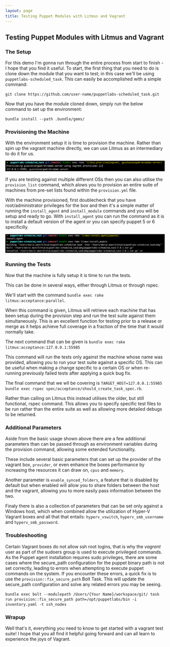```yaml
---
layout: page
title: Testing Puppet Modules with Litmus and Vagrant
---
```


## Testing Puppet Modules with Litmus and Vagrant
 
### The Setup 

For this demo I'm gonna run through the entire process from start to finish - I hope that you find it useful.
To start, the first thing that you need to do is clone down the module that you want to test; in this case we'll be using `puppetlabs-scheduled_task`. This can easily be accomplished with a simple command:

```
git clone https://github.com/user-name/puppetlabs-scheduled_task.git
```

Now that you have the module cloned down, simply run the below command to set up the environment:

```
bundle install --path .bundle/gems/
```

### Provisioning the Machine

With the environment setup it is time to provision the machine. Rather than spin up the vagrant machine directly, we can use Litmus as an intermediary to do it for us.

![Litmus Vagrant Testing - provisioning the machine](Vagrant%20Provision.png)

If you are testing against multiple different OSs then you can also utilise the `provision_list` command, which alows you to provision an entire suite of machines from pre-set lists found within the `provision.yml` file.

With the machine provisioned, first doublecheck that you have root/administrator privileges for the box and then it's a simple matter of running the `install_agent` and `install_module` commands and you will be setup and ready to go. With `install_agent` you can run the command as it is to install a default version of the agent or you can specify puppet 5 or 6 specificilly.

![Litmus Vagrant Testing - installing the agent and the module](Agent%20Module%20Install.png)

### Running the Tests

Now that the machine is fully setup it is time to run the tests.

This can be done in several ways, either through Litmus or through rspec.

We'll start with the command `bundle exec rake litmus:acceptance:parallel`.

When this command is given, Litmus will retrieve each machine that has been setup during the provision step and run the test suite against them simultaneously. This is an excellent function for testing prior to a release or merge as it helps achieve full coverage in a fraction of the time that it would normally take.

The next command that can be given is `bundle exec rake litmus:acceptance:127.0.0.1:55985`

This command will run the tests only against the machine whose name was provided, allowing you to run your test suite against a specific OS. This can be useful when making a change specific to a certain OS or when re-running previously failed tests after applying a quick bug fix.

The final command that we wll be covering is `TARGET_HOST=127.0.0.1:55985 bundle exec rspec spec/acceptance/should_create_task_spec.rb`.

Rather than calling on Litmus this instead utilises the older, but still functional, rspec command. This allows you to specify specific test files to be run rather than the entire suite as well as allowing more detailed debugs to be returned.

### Additional Parameters

Aside from the basic usage shown above there are a few additional parameters than can be passed through as environment variables during the provision command, allowing some extended functionality.

These include several basic parameters that can set up the provider of the vagrant box, `provider`, or even enhance the boxes performance by increasing the resources it can draw on, `cpus` and `memory`.

Another parameter is `enable_synced_folders`, a feature that is disabled by default but when enabled will allow you to share folders between the host and the vagrant, allowing you to more easily pass information between the two.

Finaly there is also a collection of parameters that can be set only against a Windows host, which when combined allow the utilization of Hyper-V Vagrant boxes and all that that entails: `hyperv_vswitch`, `hyperv_smb_username` and `hyperv_smb_password`.

### Troubleshooting

Certain Vagrant boxes do not allow ssh root logins, that is why the _vagrant_ user as part of the sudoers group is used to execute privileged commands. As the Puppet agent installation requires sudo privileges, there are some cases where the secure_path configuration for the puppet binary path is not set correctly, leading to errors when attempting to execute puppet commands on the system. If you encounter these errors, a quick fix is to use the `provision::fix_secure_path` Bolt Task. This will update the secure_path configuration and solve any related errors you may be seeing.

```
bundle exec bolt --modulepath /Users/{Your Name}/workspace/git/ task run provision::fix_secure_path path=/opt/puppetlabs/bin -i inventory.yaml -t ssh_nodes
```

### Wrapup

Well that's it, everything you need to know to get started with a vagrant test suite! I hope that you all find it helpful going forward and can all learn to experience the joys of Vagrant.

